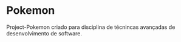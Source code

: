 # Pokemon
Project-Pokemon criado para disciplina de técnincas avançadas de desenvolvimento de software.


